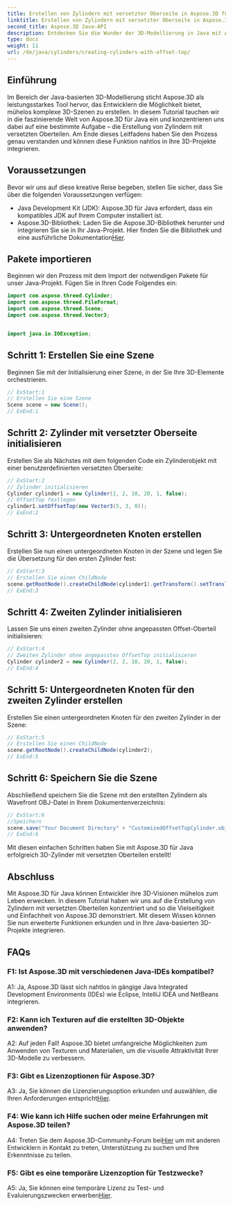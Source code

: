 ```yaml
---
title: Erstellen von Zylindern mit versetzter Oberseite in Aspose.3D für Java
linktitle: Erstellen von Zylindern mit versetzter Oberseite in Aspose.3D für Java
second_title: Aspose.3D Java-API
description: Entdecken Sie die Wunder der 3D-Modellierung in Java mit Aspose.3D. Erfahren Sie, wie Sie mühelos faszinierende Zylinder mit versetzten Oberteilen herstellen.
type: docs
weight: 11
url: /de/java/cylinders/creating-cylinders-with-offset-top/
---
```

## Einführung

Im Bereich der Java-basierten 3D-Modellierung sticht Aspose.3D als leistungsstarkes Tool hervor, das Entwicklern die Möglichkeit bietet, mühelos komplexe 3D-Szenen zu erstellen. In diesem Tutorial tauchen wir in die faszinierende Welt von Aspose.3D für Java ein und konzentrieren uns dabei auf eine bestimmte Aufgabe – die Erstellung von Zylindern mit versetzten Oberteilen. Am Ende dieses Leitfadens haben Sie den Prozess genau verstanden und können diese Funktion nahtlos in Ihre 3D-Projekte integrieren.

## Voraussetzungen

Bevor wir uns auf diese kreative Reise begeben, stellen Sie sicher, dass Sie über die folgenden Voraussetzungen verfügen:

- Java Development Kit (JDK): Aspose.3D für Java erfordert, dass ein kompatibles JDK auf Ihrem Computer installiert ist.
-  Aspose.3D-Bibliothek: Laden Sie die Aspose.3D-Bibliothek herunter und integrieren Sie sie in Ihr Java-Projekt. Hier finden Sie die Bibliothek und eine ausführliche Dokumentation[Hier](https://releases.aspose.com/3d/java/).

## Pakete importieren

Beginnen wir den Prozess mit dem Import der notwendigen Pakete für unser Java-Projekt. Fügen Sie in Ihren Code Folgendes ein:

```java
import com.aspose.threed.Cylinder;
import com.aspose.threed.FileFormat;
import com.aspose.threed.Scene;
import com.aspose.threed.Vector3;


import java.io.IOException;
```

## Schritt 1: Erstellen Sie eine Szene

Beginnen Sie mit der Initialisierung einer Szene, in der Sie Ihre 3D-Elemente orchestrieren.

```java
// ExStart:1
// Erstellen Sie eine Szene
Scene scene = new Scene();
// ExEnd:1
```

## Schritt 2: Zylinder mit versetzter Oberseite initialisieren

Erstellen Sie als Nächstes mit dem folgenden Code ein Zylinderobjekt mit einer benutzerdefinierten versetzten Oberseite:

```java
// ExStart:2
// Zylinder initialisieren
Cylinder cylinder1 = new Cylinder(2, 2, 10, 20, 1, false);
// OffsetTop festlegen
cylinder1.setOffsetTop(new Vector3(5, 3, 0));
// ExEnd:2
```

## Schritt 3: Untergeordneten Knoten erstellen

Erstellen Sie nun einen untergeordneten Knoten in der Szene und legen Sie die Übersetzung für den ersten Zylinder fest:

```java
// ExStart:3
// Erstellen Sie einen ChildNode
scene.getRootNode().createChildNode(cylinder1).getTransform().setTranslation(10, 0, 0);
// ExEnd:3
```

## Schritt 4: Zweiten Zylinder initialisieren

Lassen Sie uns einen zweiten Zylinder ohne angepassten Offset-Oberteil initialisieren:

```java
// ExStart:4
// Zweiten Zylinder ohne angepasstes OffsetTop initialisieren
Cylinder cylinder2 = new Cylinder(2, 2, 10, 20, 1, false);
// ExEnd:4
```

## Schritt 5: Untergeordneten Knoten für den zweiten Zylinder erstellen

Erstellen Sie einen untergeordneten Knoten für den zweiten Zylinder in der Szene:

```java
// ExStart:5
// Erstellen Sie einen ChildNode
scene.getRootNode().createChildNode(cylinder2);
// ExEnd:5
```

## Schritt 6: Speichern Sie die Szene

Abschließend speichern Sie die Szene mit den erstellten Zylindern als Wavefront OBJ-Datei in Ihrem Dokumentenverzeichnis:

```java
// ExStart:6
//Speichern
scene.save("Your Document Directory" + "CustomizedOffsetTopCylinder.obj", FileFormat.WAVEFRONTOBJ);
// ExEnd:6
```

Mit diesen einfachen Schritten haben Sie mit Aspose.3D für Java erfolgreich 3D-Zylinder mit versetzten Oberteilen erstellt!

## Abschluss

Mit Aspose.3D für Java können Entwickler ihre 3D-Visionen mühelos zum Leben erwecken. In diesem Tutorial haben wir uns auf die Erstellung von Zylindern mit versetzten Oberteilen konzentriert und so die Vielseitigkeit und Einfachheit von Aspose.3D demonstriert. Mit diesem Wissen können Sie nun erweiterte Funktionen erkunden und in Ihre Java-basierten 3D-Projekte integrieren.

## FAQs

### F1: Ist Aspose.3D mit verschiedenen Java-IDEs kompatibel?

A1: Ja, Aspose.3D lässt sich nahtlos in gängige Java Integrated Development Environments (IDEs) wie Eclipse, IntelliJ IDEA und NetBeans integrieren.

### F2: Kann ich Texturen auf die erstellten 3D-Objekte anwenden?

A2: Auf jeden Fall! Aspose.3D bietet umfangreiche Möglichkeiten zum Anwenden von Texturen und Materialien, um die visuelle Attraktivität Ihrer 3D-Modelle zu verbessern.

### F3: Gibt es Lizenzoptionen für Aspose.3D?

A3: Ja, Sie können die Lizenzierungsoption erkunden und auswählen, die Ihren Anforderungen entspricht[Hier](https://purchase.aspose.com/buy).

### F4: Wie kann ich Hilfe suchen oder meine Erfahrungen mit Aspose.3D teilen?

 A4: Treten Sie dem Aspose.3D-Community-Forum bei[Hier](https://forum.aspose.com/c/3d/18) um mit anderen Entwicklern in Kontakt zu treten, Unterstützung zu suchen und Ihre Erkenntnisse zu teilen.

### F5: Gibt es eine temporäre Lizenzoption für Testzwecke?

 A5: Ja, Sie können eine temporäre Lizenz zu Test- und Evaluierungszwecken erwerben[Hier](https://purchase.aspose.com/temporary-license/).